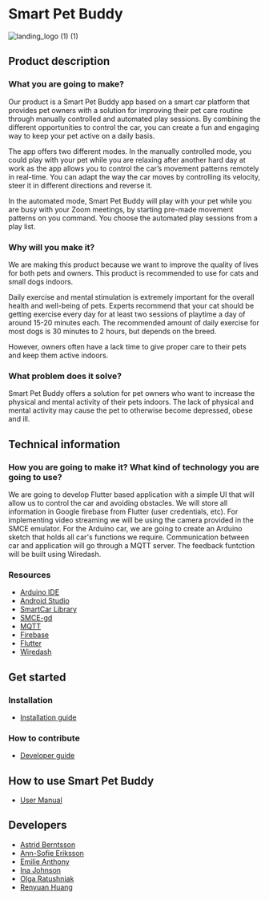 # Smart Pet Buddy

![landing_logo (1) (1)](https://user-images.githubusercontent.com/59511737/119528453-79fd3400-bd81-11eb-962a-f8f90888ebec.png)


## Product description 

### What you are going to make? 

Our product is a Smart Pet Buddy app based on a smart car platform that provides pet owners with a solution for improving their pet care routine through manually controlled and automated play sessions. By combining the different opportunities to control the car, you can create a fun and engaging way to keep your pet active on a daily basis. 

The app offers two different modes. In the manually controlled mode, you could play with your pet while you are relaxing after another hard day at work as the app allows you to control the car’s movement patterns remotely in real-time. You can adapt the way the car moves by controlling its velocity, steer it in different directions and reverse it.

In the automated mode, Smart Pet Buddy will play with your pet while you are busy with your Zoom meetings, by starting pre-made movement patterns on you command. You choose the automated play sessions from a play list.

### Why will you make it? 

We are making this product because we want to improve the quality of lives for both pets and owners. This product is recommended to use for cats and small dogs indoors.

Daily exercise and mental stimulation is extremely important for the overall health and well-being of pets. Experts recommend that your cat should be getting exercise every day for at least two sessions of playtime a day of around 15-20 minutes each. 
The recommended amount of daily exercise for most dogs is 30 minutes to 2 hours, but depends on the breed.

However, owners often have a lack time to give proper care to their pets and keep them active indoors. 

### What problem does it solve? 

Smart Pet Buddy offers a solution for pet owners who want to increase the physical and mental activity of their pets indoors. The lack of physical and mental activity may cause the pet to otherwise become depressed, obese and ill. 

## Technical information

### How you are going to make it? What kind of technology you are going to use?

We are going to develop Flutter based application with a simple UI that will allow us to control the car and avoiding obstacles. We will store all information in Google firebase from Flutter (user credentials, etc). For implementing video streaming we will be using the camera provided in the SMCE emulator. For the Arduino car, we are going to create an Arduino sketch that holds all car's functions we require. Communication between car and application will go through a MQTT server. The feedback funtction will be built using Wiredash.

### Resources

* [Arduino IDE](https://www.arduino.cc/en/software)
* [Android Studio](https://developer.android.com/studio)
* [SmartCar Library](https://www.arduinolibraries.info/libraries/smartcar-shield)
* [SMCE-gd](https://github.com/ItJustWorksTM/smce-gd/)
* [MQTT](https://mqtt.org/)
* [Firebase](https://firebase.google.com/?gclid=CjwKCAjw47eFBhA9EiwAy8kzNPHuhBY3D1n3qz7MAT2gOn2biy8dzt6PrTEZwdkofRtbyu7IHiuoOBoCVWcQAvD_BwE&gclsrc=aw.ds)
* [Flutter](https://flutter.dev/docs/get-started/install)
* [Wiredash](https://wiredash.io/)


## Get started

### Installation
* [Installation guide](https://github.com/DIT112-V21/group-03/wiki/Installation-guide)

### How to contribute
* [Developer guide](https://github.com/DIT112-V21/group-03/wiki/Developer-Guide)


## How to use Smart Pet Buddy
* [User Manual](https://github.com/DIT112-V21/group-03/wiki/User-manual)

## Developers
- [Astrid Berntsson](https://github.com/AstridBer)
- [Ann-Sofie Eriksson](https://github.com/sofie-a)
- [Emilie Anthony](https://github.com/emilieanthony)
- [Ina Johnson](https://github.com/InaJ123)
- [Olga Ratushniak](https://github.com/olgaratu)
- [Renyuan Huang](https://github.com/hry625)



